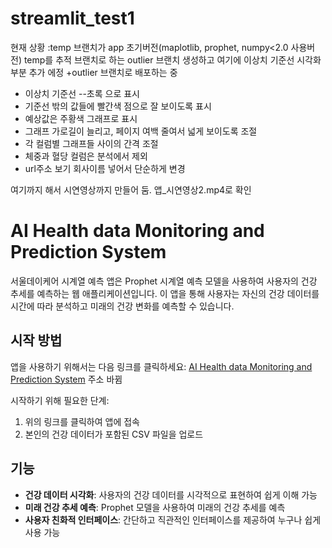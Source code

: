 # streamlit_test1
현재 상황
:temp 브랜치가 app 초기버전(maplotlib, prophet, numpy<2.0 사용버전)
temp를 추적 브랜치로 하는 outlier 브랜치 생성하고 여기에 이상치 기준선 시각화 부분 추가 에정
+outlier 브랜치로 배포하는 중
 - 이상치 기준선 --초록 으로 표시
 - 기준선 밖의 값들에 빨간색 점으로 잘 보이도록 표시
 - 예상값은 주황색 그래프로 표시
 - 그래프 가로길이 늘리고, 페이지 여백 줄여서 넓게 보이도록 조절
 - 각 컬럼별 그래프들 사이의 간격 조절
 - 체중과 혈당 컬럼은 분석에서 제외
 - url주소 보기 회사이름 넣어서 단순하게 변경

여기까지 해서 시연영상까지 만들어 둠. 앱_시연영상2.mp4로 확인

# AI Health data Monitoring and Prediction System

서울데이케어 시계열 예측 앱은 Prophet 시계열 예측 모델을 사용하여 사용자의 건강 추세를 예측하는 웹 애플리케이션입니다. 
이 앱을 통해 사용자는 자신의 건강 데이터를 시간에 따라 분석하고 미래의 건강 변화를 예측할 수 있습니다.

## 시작 방법

앱을 사용하기 위해서는 다음 링크를 클릭하세요: [AI Health data Monitoring and Prediction System](https://seouldaycarecenter.streamlit.app/) 주소 바뀜


시작하기 위해 필요한 단계:

1. 위의 링크를 클릭하여 앱에 접속
2. 본인의 건강 데이터가 포함된 CSV 파일을 업로드

## 기능

- **건강 데이터 시각화**: 사용자의 건강 데이터를 시각적으로 표현하여 쉽게 이해 가능
- **미래 건강 추세 예측**: Prophet 모델을 사용하여 미래의 건강 추세를 예측
- **사용자 친화적 인터페이스**: 간단하고 직관적인 인터페이스를 제공하여 누구나 쉽게 사용 가능
